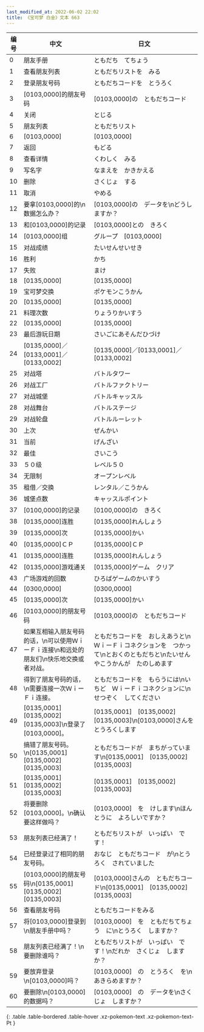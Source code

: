 ```yaml
---
last_modified_at: 2022-06-02 22:02
title: 《宝可梦 白金》文本 663
---
```

| 编号 | 中文 | 日文 |
| ---- | ---- | ---- |
| 0 | 朋友手册 | ともだち　てちょう |
| 1 | 查看朋友列表 | ともだちリストを　みる |
| 2 | 登录朋友号码 | ともだちコードを　とうろく |
| 3 | [0103,0000]的朋友号码 | [0103,0000]の　ともだちコード |
| 4 | 关闭 | とじる |
| 5 | 朋友列表 | ともだちリスト |
| 6 | [0103,0000] | [0103,0000] |
| 7 | 返回 | もどる |
| 8 | 查看详情 | くわしく　みる |
| 9 | 写名字 | なまえを　かきかえる |
| 10 | 删除 | さくじょ　する |
| 11 | 取消 | やめる |
| 12 | 要拿[0103,0000]的\n数据怎么办？ | [0103,0000]の　データを\nどうしますか？ |
| 13 | 和[0103,0000]的记录 | [0103,0000]との　きろく |
| 14 | [0103,0000]组 | グループ　[0103,0000] |
| 15 | 对战成绩 | たいせんせいせき |
| 16 | 胜利 | かち |
| 17 | 失败 | まけ |
| 18 | [0135,0000] | [0135,0000] |
| 19 | 宝可梦交换 | ポケモンこうかん |
| 20 | [0135,0000] | [0135,0000] |
| 21 | 料理次数 | りょうりかいすう |
| 22 | [0135,0000] | [0135,0000] |
| 23 | 最后游玩日期 | さいごにあそんだひづけ |
| 24 | [0135,0000]／[0133,0001]／[0133,0002] | [0135,0000]／[0133,0001]／[0133,0002] |
| 25 | 对战塔 | バトルタワー |
| 26 | 对战工厂 | バトルファクトリー |
| 27 | 对战城堡 | バトルキャッスル |
| 28 | 对战舞台 | バトルステージ |
| 29 | 对战轮盘 | バトルルーレット |
| 30 | 上次 | ぜんかい |
| 31 | 当前 | げんざい |
| 32 | 最佳 | さいこう |
| 33 | ５０级 | レベル５０ |
| 34 | 无限制 | オープンレベル |
| 35 | 租借／交换 | レンタル／こうかん |
| 36 | 城堡点数 | キャッスルポイント |
| 37 | [0100,0000]的记录 | [0100,0000]の　きろく |
| 38 | [0135,0000]连胜 | [0135,0000]れんしょう |
| 39 | [0135,0000]次 | [0135,0000]かい |
| 40 | [0135,0000]ＣＰ | [0135,0000]ＣＰ |
| 41 | [0135,0000]连胜 | [0135,0000]れんしょう |
| 42 | [0135,0000]游戏通关 | [0135,0000]ゲーム　クリア |
| 43 | 广场游戏的回数 | ひろばゲームのかいすう |
| 44 | [0300,0000] | [0300,0000] |
| 45 | [0135,0000]次 | [0135,0000]かい |
| 46 | [0103,0000]的朋友号码 | [0103,0000]の　ともだちコード |
| 47 | 如果互相输入朋友号码的话，\n可以使用ＷｉーＦｉ连接\n和远处的朋友们\n快乐地交换或者对战。 | ともだちコードを　おしえあうと\nＷｉーＦｉコネクションを　つかって\nとおくのともだちと\nたいせんやこうかんが　たのしめます |
| 48 | 得到了朋友号码的话，\n需要连接一次ＷｉーＦｉ连接。 | ともだちコードを　もらうには\nいちど　ＷｉーＦｉコネクションに\nせつぞく　してください |
| 49 | [0135,0001]　[0135,0002]　[0135,0003]\n登录了[0103,0000]。 | [0135,0001]　[0135,0002]　[0135,0003]\n[0103,0000]さんを　とうろくします |
| 50 | 搞错了朋友号码。\n[0135,0001]　[0135,0002]　[0135,0003] | ともだちコードが　まちがっています\n[0135,0001]　[0135,0002]　[0135,0003] |
| 51 | [0135,0001]　[0135,0002]　[0135,0003] | [0135,0001]　[0135,0002]　[0135,0003] |
| 52 | 将要删除[0103,0000]。\n确认要这样做吗？ | [0103,0000]　を　けします\nほんとうに　よろしいですか？ |
| 53 | 朋友列表已经满了！ | ともだちリストが　いっぱい　です！ |
| 54 | 已经登录过了相同的朋友号码。 | おなじ　ともだちコード　が\nとうろく　されていました |
| 55 | [0103,0000]的朋友号码\n[0135,0001]　[0135,0002]　[0135,0003] | [0103,0000]さんの　ともだちコード\n[0135,0001]　[0135,0002]　[0135,0003] |
| 56 | 查看朋友号码 | ともだちコードをみる |
| 57 | 将[0103,0000]登录到\n朋友手册中吗？ | [0103,0000]　を　ともだちてちょう　に\nとうろく　しますか？ |
| 58 | 朋友列表已经满了！\n要删除谁吗？ | ともだちリストが　いっぱい　です！\nだれか　さくじょ　しますか？ |
| 59 | 要放弃登录\n[0103,0000]吗？ | [0103,0000]　の　とうろく　を\nあきらめますか？ |
| 60 | 要删除\n[0103,0000]的数据吗？ | [0103,0000]　の　データを\nさくじょ　しますか？ |
{: .table .table-bordered .table-hover .xz-pokemon-text .xz-pokemon-text-Pt }